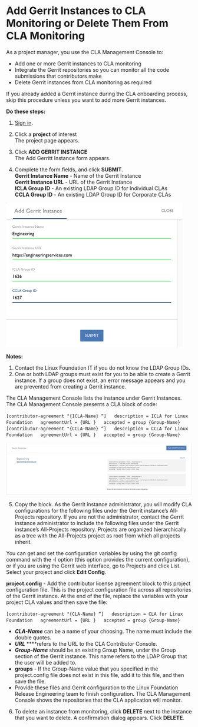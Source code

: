 # Add Gerrit Instances to CLA Monitoring or Delete Them From CLA Monitoring

As a project manager, you use the CLA Management Console to:

* Add one or more Gerrit instances to CLA monitoring
* Integrate the Gerrit repositories so you can monitor all the code submissions that contributors make
* Delete Gerrit instances from CLA monitoring as required

If you already added a Gerrit instance during the CLA onboarding process, skip this procedure unless you want to add more Gerrit instances.

**Do these steps:**

1. [Sign in](sign-in-to-the-admin-console.md).

2. Click a **project** of interest  
The project page appears.

3. Click **ADD GERRIT INSTANCE**  
The Add Gerritt Instance form appears.

4. Complete the form fields, and click **SUBMIT**.  
**Gerrit Instance Name** - Name of the Gerrit Instance  
**Gerrit Instance URL** - URL of the Gerrit Instance  
**ICLA Group ID** - An existing LDAP Group ID for Individual CLAs  
**CCLA Group ID** - An existing LDAP Group ID for Corporate CLAs

![CLA Add Gerrit Instance](../../../.gitbook/assets/cla-add-gerrit-instance.png)

**Notes:**

1. Contact the Linux Foundation IT if you do not know the LDAP Group IDs.
2. One or both LDAP groups must exist for you to be able to create a Gerrit instance. If a group does not exist, an error message appears and you are prevented from creating a Gerrit instance.

The CLA Management Console lists the instance under Gerrit Instances.​​  
The CLA Management Console presents a CLA block of code:  
  
`[contributor-agreement "{ICLA-Name} “]  
description = ICLA for Linux Foundation  
agreementUrl = {URL }  
accepted = group {Group-Name}  
[contributor-agreement "{CCLA-Name} “]  
description = CCLA for Linux Foundation  
agreementUrl = {URL }  
accepted = group {Group-Name}`

![CLA Gerrit Instances](../../../.gitbook/assets/cla-gerrit-instances.png)

5. Copy the block. As the Gerrit instance administrator, you will modify CLA configurations for the following files under the Gerrit instance’s All-Projects repository. If you are not the administrator, contact the Gerrit instance administrator to include the following files under the Gerrit instance’s All-Projects repository. Projects are organized hierarchically as a tree with the All-Projects project as root from which all projects inherit.

You can get and set the configuration variables by using the git config command with the -l option \(this option provides the current configuration\), or if you are using the Gerrit web interface, go to Projects and click List. Select your project and click **Edit Config**.

**project.config** - Add the contributor license agreement block to this project configuration file. This is the project configuration file across all repositories of the Gerrit instance. At the end of the file, replace the variables with your project CLA values and then save the file:

`[contributor-agreement "{CLA-Name} “]  
description = CLA for Linux Foundation  
agreementUrl = {URL }  
accepted = group {Group-Name}`

* _**CLA-Name**_ can be a name of your choosing. The name must include the double quotes.
* _**URL**_ ****refers to the URL to the CLA Contributor Console.
* _**Group-Name**_ should be an existing Group Name, under the Group section of the Gerrit instance. This name refers to the LDAP Group that the user will be added to.
* **groups** - If the Group-Name value that you specified in the project.config file does not exist in this file, add it to this file, and then save the file.
* Provide these files and Gerrit configuration to the Linux Foundation Release Engineering team to finish configuration.  The CLA Management Console shows the repositories that the CLA application will monitor.

6. To delete an instance from monitoring, click **DELETE** next to the instance that you want to delete. A confirmation dialog appears. Click **DELETE**.

